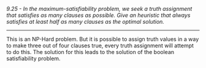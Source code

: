 *9.25 - In the maximum-satisfiability problem, we seek a truth assignment that satisfies as many clauses as possible. Give an heuristic that always satisfies at least half as many clauses as the optimal solution.*
***
This is an NP-Hard problem. But it is possible to assign truth values in a way to make three out of four clauses true, every truth assignment will attempt to do this. The solution for this leads to the solution of the boolean satisfiability problem.
